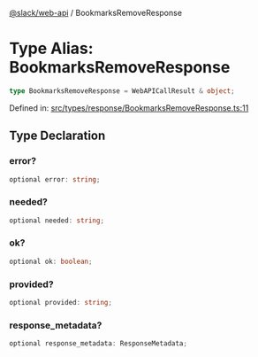 [@slack/web-api](../index.md) / BookmarksRemoveResponse

# Type Alias: BookmarksRemoveResponse

```ts
type BookmarksRemoveResponse = WebAPICallResult & object;
```

Defined in: [src/types/response/BookmarksRemoveResponse.ts:11](https://github.com/slackapi/node-slack-sdk/blob/main/packages/web-api/src/types/response/BookmarksRemoveResponse.ts#L11)

## Type Declaration

### error?

```ts
optional error: string;
```

### needed?

```ts
optional needed: string;
```

### ok?

```ts
optional ok: boolean;
```

### provided?

```ts
optional provided: string;
```

### response\_metadata?

```ts
optional response_metadata: ResponseMetadata;
```
